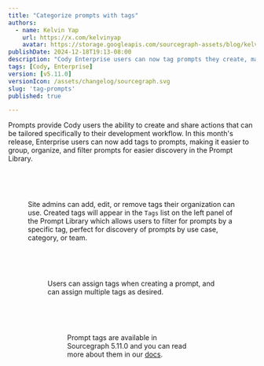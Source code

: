 ```yaml
---
title: "Categorize prompts with tags"
authors:
  - name: Kelvin Yap
    url: https://x.com/kelvinyap
    avatar: https://storage.googleapis.com/sourcegraph-assets/blog/kelvin_avatar.png
publishDate: 2024-12-18T19:13-08:00
description: "Cody Enterprise users can now tag prompts they create, making it easier to group, organize, and filter prompts for easier discovery in the Prompt Library."
tags: [Cody, Enterprise]
version: [v5.11.0]
versionIcon: /assets/changelog/sourcegraph.svg
slug: 'tag-prompts'
published: true

---
```


Prompts provide Cody users the ability to create and share actions that can be tailored specifically to their development workflow. In this month's release, Enterprise users can now add tags to prompts, making it easier to group, organize, and filter prompts for easier discovery in the Prompt Library.

<br />
<Figure
  src="https://storage.googleapis.com/sourcegraph-assets/changelog/prompt-tags/create-tags.png"
  alt="Admins can create tags that can be used across the organization."
/>
<br />

Site admins can add, edit, or remove tags their organization can use. Created tags will appear in the `Tags` list on the left panel of the Prompt Library which allows users to filter for prompts by a specific tag, perfect for discovery of prompts by use case, category, or team.

<br />
<Figure
  src="https://storage.googleapis.com/sourcegraph-assets/changelog/prompt-tags/tags-list.png"
  alt="Prompts can be filtered and discovered by tags in the Prompt Library."
/>
<br />

Users can assign tags when creating a prompt, and can assign multiple tags as desired.

<br />
<Figure
  src="https://storage.googleapis.com/sourcegraph-assets/changelog/prompt-tags/add-tag-to-prompt.jpg"
  alt="Users can select tags to associate with a prompt they're creating."
/>
<br />

Prompt tags are available in Sourcegraph 5.11.0 and you can read more about them in our [docs](https://sourcegraph.com/docs/cody/capabilities/commands#prompt-tags).